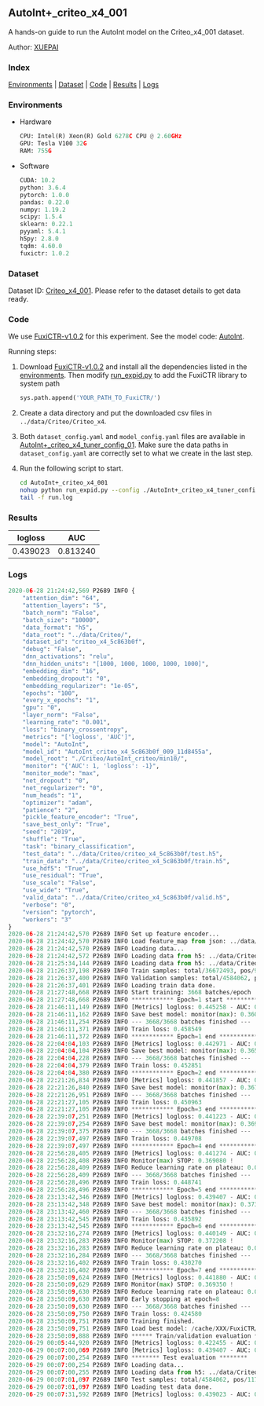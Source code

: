 ## AutoInt+_criteo_x4_001

A hands-on guide to run the AutoInt model on the Criteo_x4_001 dataset.

Author: [XUEPAI](https://github.com/xue-pai)

### Index
[Environments](#Environments) | [Dataset](#Dataset) | [Code](#Code) | [Results](#Results) | [Logs](#Logs)

### Environments
+ Hardware

  ```python
  CPU: Intel(R) Xeon(R) Gold 6278C CPU @ 2.60GHz
  GPU: Tesla V100 32G
  RAM: 755G

  ```

+ Software

  ```python
  CUDA: 10.2
  python: 3.6.4
  pytorch: 1.0.0
  pandas: 0.22.0
  numpy: 1.19.2
  scipy: 1.5.4
  sklearn: 0.22.1
  pyyaml: 5.4.1
  h5py: 2.8.0
  tqdm: 4.60.0
  fuxictr: 1.0.2
  ```

### Dataset
Dataset ID: [Criteo_x4_001](https://github.com/openbenchmark/BARS/blob/master/ctr_prediction/datasets/Criteo/README.md#Criteo_x4_001). Please refer to the dataset details to get data ready.

### Code

We use [FuxiCTR-v1.0.2](https://github.com/xue-pai/FuxiCTR/tree/v1.0.2) for this experiment. See the model code: [AutoInt](https://github.com/xue-pai/FuxiCTR/blob/v1.0.2/fuxictr/pytorch/models/AutoInt.py).

Running steps:

1. Download [FuxiCTR-v1.0.2](https://github.com/xue-pai/FuxiCTR/archive/refs/tags/v1.0.2.zip) and install all the dependencies listed in the [environments](#environments). Then modify [run_expid.py](./run_expid.py#L5) to add the FuxiCTR library to system path
    
    ```python
    sys.path.append('YOUR_PATH_TO_FuxiCTR/')
    ```

2. Create a data directory and put the downloaded csv files in `../data/Criteo/Criteo_x4`.

3. Both `dataset_config.yaml` and `model_config.yaml` files are available in [AutoInt+_criteo_x4_tuner_config_01](./AutoInt+_criteo_x4_tuner_config_01). Make sure the data paths in `dataset_config.yaml` are correctly set to what we create in the last step.

4. Run the following script to start.

    ```bash
    cd AutoInt+_criteo_x4_001
    nohup python run_expid.py --config ./AutoInt+_criteo_x4_tuner_config_01 --expid AutoInt_criteo_x4_009_a3d40ae3 --gpu 0 > run.log &
    tail -f run.log
    ```

### Results

| logloss | AUC  |
|:--------------------:|:--------------------:|
| 0.439023 | 0.813240  |


### Logs
```python
2020-06-28 21:24:42,569 P2689 INFO {
    "attention_dim": "64",
    "attention_layers": "5",
    "batch_norm": "False",
    "batch_size": "10000",
    "data_format": "h5",
    "data_root": "../data/Criteo/",
    "dataset_id": "criteo_x4_5c863b0f",
    "debug": "False",
    "dnn_activations": "relu",
    "dnn_hidden_units": "[1000, 1000, 1000, 1000, 1000]",
    "embedding_dim": "16",
    "embedding_dropout": "0",
    "embedding_regularizer": "1e-05",
    "epochs": "100",
    "every_x_epochs": "1",
    "gpu": "0",
    "layer_norm": "False",
    "learning_rate": "0.001",
    "loss": "binary_crossentropy",
    "metrics": "['logloss', 'AUC']",
    "model": "AutoInt",
    "model_id": "AutoInt_criteo_x4_5c863b0f_009_11d8455a",
    "model_root": "./Criteo/AutoInt_criteo/min10/",
    "monitor": "{'AUC': 1, 'logloss': -1}",
    "monitor_mode": "max",
    "net_dropout": "0",
    "net_regularizer": "0",
    "num_heads": "1",
    "optimizer": "adam",
    "patience": "2",
    "pickle_feature_encoder": "True",
    "save_best_only": "True",
    "seed": "2019",
    "shuffle": "True",
    "task": "binary_classification",
    "test_data": "../data/Criteo/criteo_x4_5c863b0f/test.h5",
    "train_data": "../data/Criteo/criteo_x4_5c863b0f/train.h5",
    "use_hdf5": "True",
    "use_residual": "True",
    "use_scale": "False",
    "use_wide": "True",
    "valid_data": "../data/Criteo/criteo_x4_5c863b0f/valid.h5",
    "verbose": "0",
    "version": "pytorch",
    "workers": "3"
}
2020-06-28 21:24:42,570 P2689 INFO Set up feature encoder...
2020-06-28 21:24:42,570 P2689 INFO Load feature_map from json: ../data/Criteo/criteo_x4_5c863b0f/feature_map.json
2020-06-28 21:24:42,570 P2689 INFO Loading data...
2020-06-28 21:24:42,572 P2689 INFO Loading data from h5: ../data/Criteo/criteo_x4_5c863b0f/train.h5
2020-06-28 21:25:34,144 P2689 INFO Loading data from h5: ../data/Criteo/criteo_x4_5c863b0f/valid.h5
2020-06-28 21:26:37,198 P2689 INFO Train samples: total/36672493, pos/9396350, neg/27276143, ratio/25.62%
2020-06-28 21:26:37,400 P2689 INFO Validation samples: total/4584062, pos/1174544, neg/3409518, ratio/25.62%
2020-06-28 21:26:37,401 P2689 INFO Loading train data done.
2020-06-28 21:27:48,668 P2689 INFO Start training: 3668 batches/epoch
2020-06-28 21:27:48,668 P2689 INFO ************ Epoch=1 start ************
2020-06-28 21:46:11,149 P2689 INFO [Metrics] logloss: 0.445258 - AUC: 0.806088
2020-06-28 21:46:11,162 P2689 INFO Save best model: monitor(max): 0.360830
2020-06-28 21:46:11,254 P2689 INFO --- 3668/3668 batches finished ---
2020-06-28 21:46:11,371 P2689 INFO Train loss: 0.458549
2020-06-28 21:46:11,372 P2689 INFO ************ Epoch=1 end ************
2020-06-28 22:04:04,103 P2689 INFO [Metrics] logloss: 0.442971 - AUC: 0.808422
2020-06-28 22:04:04,104 P2689 INFO Save best model: monitor(max): 0.365451
2020-06-28 22:04:04,228 P2689 INFO --- 3668/3668 batches finished ---
2020-06-28 22:04:04,379 P2689 INFO Train loss: 0.452851
2020-06-28 22:04:04,380 P2689 INFO ************ Epoch=2 end ************
2020-06-28 22:21:26,834 P2689 INFO [Metrics] logloss: 0.441857 - AUC: 0.809751
2020-06-28 22:21:26,840 P2689 INFO Save best model: monitor(max): 0.367894
2020-06-28 22:21:26,951 P2689 INFO --- 3668/3668 batches finished ---
2020-06-28 22:21:27,105 P2689 INFO Train loss: 0.450963
2020-06-28 22:21:27,105 P2689 INFO ************ Epoch=3 end ************
2020-06-28 22:39:07,251 P2689 INFO [Metrics] logloss: 0.441223 - AUC: 0.810363
2020-06-28 22:39:07,254 P2689 INFO Save best model: monitor(max): 0.369141
2020-06-28 22:39:07,375 P2689 INFO --- 3668/3668 batches finished ---
2020-06-28 22:39:07,497 P2689 INFO Train loss: 0.449708
2020-06-28 22:39:07,497 P2689 INFO ************ Epoch=4 end ************
2020-06-28 22:56:28,405 P2689 INFO [Metrics] logloss: 0.441274 - AUC: 0.810354
2020-06-28 22:56:28,408 P2689 INFO Monitor(max) STOP: 0.369080 !
2020-06-28 22:56:28,409 P2689 INFO Reduce learning rate on plateau: 0.000100
2020-06-28 22:56:28,409 P2689 INFO --- 3668/3668 batches finished ---
2020-06-28 22:56:28,496 P2689 INFO Train loss: 0.448741
2020-06-28 22:56:28,496 P2689 INFO ************ Epoch=5 end ************
2020-06-28 23:13:42,346 P2689 INFO [Metrics] logloss: 0.439407 - AUC: 0.812768
2020-06-28 23:13:42,348 P2689 INFO Save best model: monitor(max): 0.373362
2020-06-28 23:13:42,460 P2689 INFO --- 3668/3668 batches finished ---
2020-06-28 23:13:42,545 P2689 INFO Train loss: 0.435892
2020-06-28 23:13:42,545 P2689 INFO ************ Epoch=6 end ************
2020-06-28 23:32:16,274 P2689 INFO [Metrics] logloss: 0.440149 - AUC: 0.812357
2020-06-28 23:32:16,283 P2689 INFO Monitor(max) STOP: 0.372208 !
2020-06-28 23:32:16,283 P2689 INFO Reduce learning rate on plateau: 0.000010
2020-06-28 23:32:16,284 P2689 INFO --- 3668/3668 batches finished ---
2020-06-28 23:32:16,402 P2689 INFO Train loss: 0.430270
2020-06-28 23:32:16,402 P2689 INFO ************ Epoch=7 end ************
2020-06-28 23:50:09,624 P2689 INFO [Metrics] logloss: 0.441880 - AUC: 0.811230
2020-06-28 23:50:09,629 P2689 INFO Monitor(max) STOP: 0.369350 !
2020-06-28 23:50:09,630 P2689 INFO Reduce learning rate on plateau: 0.000001
2020-06-28 23:50:09,630 P2689 INFO Early stopping at epoch=8
2020-06-28 23:50:09,630 P2689 INFO --- 3668/3668 batches finished ---
2020-06-28 23:50:09,750 P2689 INFO Train loss: 0.424580
2020-06-28 23:50:09,751 P2689 INFO Training finished.
2020-06-28 23:50:09,751 P2689 INFO Load best model: /cache/XXX/FuxiCTR/benchmarks/Criteo/AutoInt_criteo/min10/criteo_x4_5c863b0f/AutoInt_criteo_x4_5c863b0f_009_11d8455a_model.ckpt
2020-06-28 23:50:09,888 P2689 INFO ****** Train/validation evaluation ******
2020-06-29 00:05:44,920 P2689 INFO [Metrics] logloss: 0.422455 - AUC: 0.829901
2020-06-29 00:07:00,069 P2689 INFO [Metrics] logloss: 0.439407 - AUC: 0.812768
2020-06-29 00:07:00,254 P2689 INFO ******** Test evaluation ********
2020-06-29 00:07:00,254 P2689 INFO Loading data...
2020-06-29 00:07:00,255 P2689 INFO Loading data from h5: ../data/Criteo/criteo_x4_5c863b0f/test.h5
2020-06-29 00:07:01,097 P2689 INFO Test samples: total/4584062, pos/1174544, neg/3409518, ratio/25.62%
2020-06-29 00:07:01,097 P2689 INFO Loading test data done.
2020-06-29 00:07:31,592 P2689 INFO [Metrics] logloss: 0.439023 - AUC: 0.813240

```
